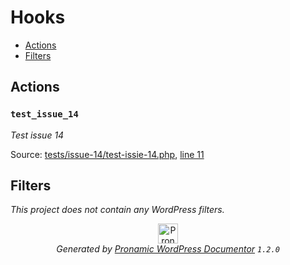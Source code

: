 # Hooks

- [Actions](#actions)
- [Filters](#filters)

## Actions

### `test_issue_14`

*Test issue 14*


Source: [tests/issue-14/test-issie-14.php](test-issie-14.php), [line 11](test-issie-14.php#L11-L16)

## Filters

*This project does not contain any WordPress filters.*


<p align="center"><a href="https://github.com/pronamic/wp-documentor"><img src="https://cdn.jsdelivr.net/gh/pronamic/wp-documentor@main/logos/pronamic-wp-documentor.svgo-min.svg" alt="Pronamic WordPress Documentor" width="32" height="32"></a><br><em>Generated by <a href="https://github.com/pronamic/wp-documentor">Pronamic WordPress Documentor</a> <code>1.2.0</code></em><p>

